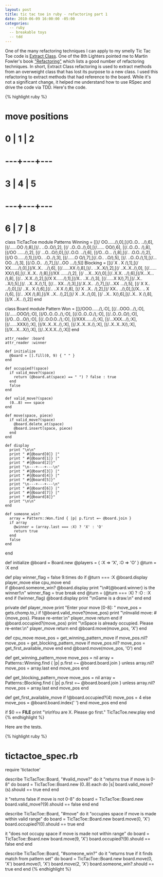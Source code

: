 ```yaml
---
layout: post
title: tic tac toe in ruby - refactoring part 1 
date: 2010-06-09 16:00:00 -05:00
categories:
  -- ruby
  -- breakable toys
  -- tdd
---
```


One of the many refactoring techniques I can apply to my smelly Tic Tac Toe code is [Extract Class](http://en.wikipedia.org/wiki/Extract_class).  One of the 8th Lighters pointed me to Martin Fowler's book ["Refactoring"](http://www.amazon.com/Refactoring-Improving-Design-Existing-Technology/dp/0201485672/) which lists a good number of refactoring techniques.  In short, Extract Class refactoring is used to extract methods from an overweight class that has lost its purpose to a new class.  I used this refactoring to extract methods that had reference to the board.  While it's not a significant change, it helped me understand how to use RSpec and drive the code via TDD.  Here's the code.

{% highlight ruby %}
# move positions
#
#  0 | 1 | 2
# ---+---+---
#  3 | 4 | 5
# ---+---+---
#  6 | 7 | 8

class TicTacToe
  module Patterns
    Winning = 
      [[(/ OO....../),0],[(/O..O.. ../),6],
       [(/......OO /),8],[(/.. ..O..O/),2],
       [(/ ..O..O../),0],[(/...... OO/),6],
       [(/..O..O.. /),8],[(/OO ....../),2],
       [(/ ...O...O/),0],[(/..O.O. ../),6],
       [(/O...O... /),8],[(/.. .O.O../),2],
       [(/O O....../),1],[(/O.. ..O../),3],
       [(/......O O/),7],[(/..O.. ..O/),5],
       [(/. ..O..O./),1],[(/... OO.../),3],
       [(/.O..O.. ./),7],[(/...OO .../),5]]
    Blocking = 
      [[(/  X . X  /),1],[(/ XX....../),0],[(/X..X.. ../),6],
       [(/......XX /),8],[(/.. ..X..X/),2],[(/ ..X..X../),0],
       [(/...... XX/),6],[(/..X..X.. /),8],[(/XX ....../),2],
       [(/ ...X...X/),0],[(/..X.X. ../),6],[(/X...X... /),8],
       [(/.. .X.X../),2],[(/X X....../),1],[(/X.. ..X../),3],
       [(/......X X/),7],[(/..X.. ..X/),5],[(/. ..X..X./),1],
       [(/... XX.../),3],[(/.X..X.. ./),7],[(/...XX .../),5],
       [(/ X X.. ../),0],[(/ ..X.. X /),6],[(/.. ..X X /),8],
       [(/ X ..X.. /),2],[(/  XX.. ../),0],[(/X.. .. X /),6],
       [(/.. .XX   /),8],[(/X  ..X.. /),2],[(/ X  ..X../),0],
       [(/ ..X..  X/),6],[(/..X..  X /),8],[(/X  ..X.. /),2]]
  end
 
  class Board
    module Pattern
      Won = 
        [[(/OOO....../),:O], [(/...OOO.../),:O],
         [(/......OOO/),:O], [(/O..O..O../),:O],
         [(/.O..O..O./),:O], [(/..O..O..O/),:O],
         [(/O...O...O/),:O], [(/..O.O.O../),:O],
         [(/XXX....../),:X], [(/...XXX.../),:X],
         [(/......XXX/),:X], [(/X..X..X../),:X],
         [(/.X..X..X./),:X], [(/..X..X..X/),:X],
         [(/X...X...X/),:X], [(/..X.X.X../),:X]]
    end
    
    attr_reader :board
    attr_reader :winner

    def initialize
      @board = [].fill(0, 9) { " " }
    end

    def occupied?(space)
      if valid_move?(space)
        return (@board.at(space) == " ") ? false : true
      end
      false
    end

    def valid_move?(space)
      (0..8) === space
    end

    def move(space, piece)
      if valid_move?(space)
        @board.delete_at(space)
        @board.insert(space, piece)
      end
    end

    def display
      print "\n\n"
      print " #{@board[0]} |"
      print " #{@board[1]} |"
      print " #{@board[2]}"		
      print "\n---+---+---\n"
      print " #{@board[3]} |"
      print " #{@board[4]} |"
      print " #{@board[5]}"
      print "\n---+---+---\n"
      print " #{@board[6]} |"
      print " #{@board[7]} |"
      print " #{@board[8]}"
      print "\n\n"
    end

    def someone_win?
      array = Pattern::Won.find { |p| p.first =~ @board.join }
      if array
        @winner = (array.last === :X) ? 'X' : 'O'
        return true
      end
      false
    end
  end

  def initialize
    @board = Board.new
    @players = { :X => 'X', :O => 'O' }
    @turn = :X
  end
  
  def play
    winner_flag = false
    9.times do
      if @turn === :X
        @board.display
        player_move
      else
        cpu_move
      end				
      if @board.someone_win?
        @board.display
        print "\n#{@board.winner} is the winner!\n"
        winner_flag = true
        break
      end
      @turn = (@turn === :X) ? :O : :X
    end
    if (!winner_flag)
      @board.display
      print "\nGame is a draw.\n"
    end	
  end
  
  private
  def player_move
    print "Enter your move [0-8]: "
    move_pos = gets.chomp.to_i
    if !@board.valid_move?(move_pos)
      print "\nInvalid move: #{move_pos}. Please re-enter.\n"
      player_move
      return
    end
    if @board.occupied?(move_pos)
      print "\nSpace is already occupied. Please re-enter.\n"
      player_move
      return
    end
    @board.move(move_pos, 'X')
  end
  
  def cpu_move
    move_pos = get_winning_pattern_move
    if move_pos.nil?
      move_pos = get_blocking_pattern_move
      if move_pos.nil?
        move_pos = get_first_available_move
      end
    end
    @board.move(move_pos, 'O')
  end
  
  def get_winning_pattern_move
    move_pos = nil
    array = Patterns::Winning.find { |p| p.first =~ @board.board.join }
    unless array.nil?
      move_pos = array.last
    end
    move_pos
  end
  
  def get_blocking_pattern_move
    move_pos = nil
    array = Patterns::Blocking.find { |p| p.first =~ @board.board.join }
    unless array.nil?
      move_pos = array.last
    end
    move_pos
  end
  
  def get_first_available_move
    if !@board.occupied?(4) 
      move_pos = 4
    else
      move_pos = @board.board.index(' ')
    end
    move_pos
  end
end

if $0 == __FILE__
  print "\n\nYou are X.  Please go first."
  TicTacToe.new.play
end
{% endhighlight %}

Here are the tests.

{% highlight ruby %}
# tictactoe_spec.rb
require 'tictactoe'

describe TicTacToe::Board, "#valid_move?" do
  it "returns true if move is 0-8" do
    board = TicTacToe::Board.new
    (0..8).each do
      |s| board.valid_move?(s).should == true
    end
  end

  it "returns false if move is not 0-8" do
    board = TicTacToe::Board.new
    board.valid_move?(9).should == false
  end
end

describe TicTacToe::Board, "#move" do
  it "occupies space if move is made within valid range" do
    board = TicTacToe::Board.new
    board.move(0, 'X')
    board.occupied?(0).should == true
  end

  it "does not occupy space if move is made not within range" do
    board = TicTacToe::Board.new
    board.move(9, 'X')
    board.occupied?(9).should == false
  end
end

describe TicTacToe::Board, "#someone_win?" do
  it "returns true if it finds match from pattern set" do
    board = TicTacToe::Board.new
    board.move(0, 'X')
    board.move(1, 'X')
    board.move(2, 'X')
    board.someone_win?.should == true
  end
end
{% endhighlight %}
